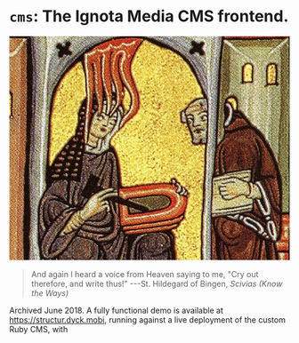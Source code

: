 # `cms`: The Ignota Media CMS frontend.
![](mascot.jpg)
> And again I heard a voice from Heaven saying to me, "Cry out therefore, and write thus!"
> ---St. Hildegard of Bingen, _Scivias (Know the Ways)_

Archived June 2018. A fully functional demo is available at <https://structur.dyck.mobi>, running against a live deployment of the custom Ruby CMS, with
